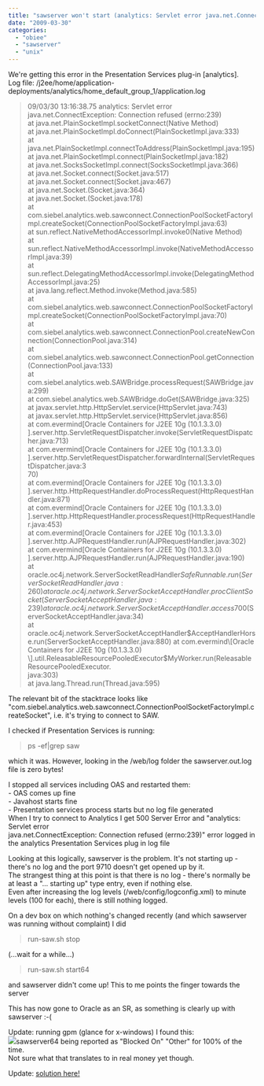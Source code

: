 ```yaml
---
title: "sawserver won't start (analytics: Servlet error java.net.ConnectException: Connection refused (errno:239))"
date: "2009-03-30"
categories: 
  - "obiee"
  - "sawserver"
  - "unix"
---
```


We're getting this error in the Presentation Services plug-in \[analytics\].  
Log file: /j2ee/home/application-deployments/analytics/home\_default\_group\_1/application.log  
  

> 09/03/30 13:16:38.75 analytics: Servlet error  
> java.net.ConnectException: Connection refused (errno:239)  
> at java.net.PlainSocketImpl.socketConnect(Native Method)  
> at java.net.PlainSocketImpl.doConnect(PlainSocketImpl.java:333)  
> at java.net.PlainSocketImpl.connectToAddress(PlainSocketImpl.java:195)  
> at java.net.PlainSocketImpl.connect(PlainSocketImpl.java:182)  
> at java.net.SocksSocketImpl.connect(SocksSocketImpl.java:366)  
> at java.net.Socket.connect(Socket.java:517)  
> at java.net.Socket.connect(Socket.java:467)  
> at java.net.Socket.(Socket.java:364)  
> at java.net.Socket.(Socket.java:178)  
> at com.siebel.analytics.web.sawconnect.ConnectionPoolSocketFactoryImpl.createSocket(ConnectionPoolSocketFactoryImpl.java:63)  
> at sun.reflect.NativeMethodAccessorImpl.invoke0(Native Method)  
> at sun.reflect.NativeMethodAccessorImpl.invoke(NativeMethodAccessorImpl.java:39)  
> at sun.reflect.DelegatingMethodAccessorImpl.invoke(DelegatingMethodAccessorImpl.java:25)  
> at java.lang.reflect.Method.invoke(Method.java:585)  
> at com.siebel.analytics.web.sawconnect.ConnectionPoolSocketFactoryImpl.createSocket(ConnectionPoolSocketFactoryImpl.java:70)  
> at com.siebel.analytics.web.sawconnect.ConnectionPool.createNewConnection(ConnectionPool.java:314)  
> at com.siebel.analytics.web.sawconnect.ConnectionPool.getConnection(ConnectionPool.java:133)  
> at com.siebel.analytics.web.SAWBridge.processRequest(SAWBridge.java:299)  
> at com.siebel.analytics.web.SAWBridge.doGet(SAWBridge.java:325)  
> at javax.servlet.http.HttpServlet.service(HttpServlet.java:743)  
> at javax.servlet.http.HttpServlet.service(HttpServlet.java:856)  
> at com.evermind\[Oracle Containers for J2EE 10g (10.1.3.3.0) \].server.http.ServletRequestDispatcher.invoke(ServletRequestDispatcher.java:713)  
> at com.evermind\[Oracle Containers for J2EE 10g (10.1.3.3.0) \].server.http.ServletRequestDispatcher.forwardInternal(ServletRequestDispatcher.java:3  
> 70)  
> at com.evermind\[Oracle Containers for J2EE 10g (10.1.3.3.0) \].server.http.HttpRequestHandler.doProcessRequest(HttpRequestHandler.java:871)  
> at com.evermind\[Oracle Containers for J2EE 10g (10.1.3.3.0) \].server.http.HttpRequestHandler.processRequest(HttpRequestHandler.java:453)  
> at com.evermind\[Oracle Containers for J2EE 10g (10.1.3.3.0) \].server.http.AJPRequestHandler.run(AJPRequestHandler.java:302)  
> at com.evermind\[Oracle Containers for J2EE 10g (10.1.3.3.0) \].server.http.AJPRequestHandler.run(AJPRequestHandler.java:190)  
> at oracle.oc4j.network.ServerSocketReadHandler$SafeRunnable.run(ServerSocketReadHandler.java:260)  
> at oracle.oc4j.network.ServerSocketAcceptHandler.procClientSocket(ServerSocketAcceptHandler.java:239)  
> at oracle.oc4j.network.ServerSocketAcceptHandler.access$700(ServerSocketAcceptHandler.java:34)  
> at oracle.oc4j.network.ServerSocketAcceptHandler$AcceptHandlerHorse.run(ServerSocketAcceptHandler.java:880)  
> at com.evermind\[Oracle Containers for J2EE 10g (10.1.3.3.0) \].util.ReleasableResourcePooledExecutor$MyWorker.run(ReleasableResourcePooledExecutor.  
> java:303)  
> at java.lang.Thread.run(Thread.java:595)

  
The relevant bit of the stacktrace looks like "com.siebel.analytics.web.sawconnect.ConnectionPoolSocketFactoryImpl.createSocket", i.e. it's trying to connect to SAW.  
  
I checked if Presentation Services is running:  

> ps -ef|grep saw  

which it was. However, looking in the /web/log folder the sawserver.out.log file is zero bytes!  
  
I stopped all services including OAS and restarted them:  
\- OAS comes up fine  
\- Javahost starts fine  
\- Presentation services process starts but no log file generated  
When I try to connect to Analytics I get 500 Server Error and "analytics: Servlet error  
java.net.ConnectException: Connection refused (errno:239)" error logged in the analytics Presentation Services plug in log file  
  
Looking at this logically, sawserver is the problem. It's not starting up - there's no log and the port 9710 doesn't get opened up by it.  
The strangest thing at this point is that there is no log - there's normally be at least a "... starting up" type entry, even if nothing else.  
Even after increasing the log levels (/web/config/logconfig.xml) to minute levels (100 for each), there is still nothing logged.  
  
On a dev box on which nothing's changed recently (and which sawserver was running without complaint) I did  

> run-saw.sh stop  

(...wait for a while...)  

> run-saw.sh start64  

and sawserver didn't come up! This to me points the finger towards the server  
  
This has now gone to Oracle as an SR, as something is clearly up with sawserver :-(  
  
Update: running gpm (glance for x-windows) I found this:  
![](/images/rnm1978/image_lost.png)sawserver64 being reported as "Blocked On" "Other" for 100% of the time.  
Not sure what that translates to in real money yet though.  
  
Update: [solution here!](http://rnm1978.blogspot.com/2009/04/sawserver-wont-start-up-resolved.html)
